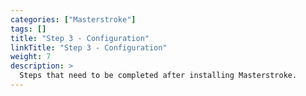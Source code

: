 ```yaml
---
categories: ["Masterstroke"]
tags: [] 
title: "Step 3 - Configuration"
linkTitle: "Step 3 - Configuration"
weight: 7
description: >
  Steps that need to be completed after installing Masterstroke.
---
```

